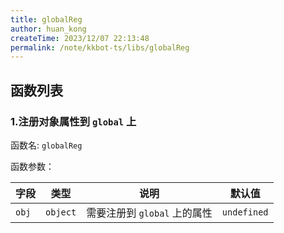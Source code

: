 ```yaml
---
title: globalReg
author: huan_kong
createTime: 2023/12/07 22:13:48
permalink: /note/kkbot-ts/libs/globalReg
---
```


## 函数列表

### 1.注册对象属性到 `global` 上

函数名: `globalReg`

函数参数：

| 字段  | 类型     | 说明                         | 默认值      |
| ----- | -------- | ---------------------------- | ----------- |
| `obj` | `object` | 需要注册到 `global` 上的属性 | `undefined` |
